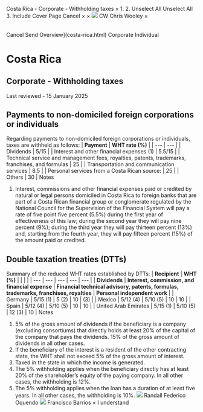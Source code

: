 Costa Rica - Corporate - Withholding taxes
×
1.
2.
Unselect All
Unselect All
3.
Include Cover Page
Cancel
×
×
![](-/media/world-wide-tax-summaries/attachments/global---chris-wooley.ashx%3Frev=ac5e5f3223b34096b1afc2a6009c7320&revision=ac5e5f32-23b3-4096-b1af-c2a6009c7320&hash=859B7ADC84DC2CBEC9760E9E6EE7DE6D0A8BFCDF)
CW
Chris Wooley
×
######
Cancel
Send
Overview](costa-rica.html)
Corporate
Individual
# Costa Rica
## Corporate - Withholding taxes
Last reviewed - 15 January 2025
## Payments to non-domiciled foreign corporations or individuals
Regarding payments to non-domiciled foreign corporations or individuals, taxes are withheld as follows:
| **Payment** | **WHT rate (%)** |
| --- | --- |
| Dividends | 5/15 |
| Interest and other financial expenses (1) | 5.5/15 |
| Technical service and management fees, royalties, patents, trademarks, franchises, and formulas | 25 |
| Transportation and communication services | 8.5 |
| Personal services from a Costa Rican source: | 25 |
| Others | 30 |
Notes
1. Interest, commissions and other financial expenses paid or credited by natural or legal persons domiciled in Costa Rica to foreign banks that are part of a Costa Rican financial group or conglomerate regulated by the National Council for the Supervision of the Financial System will pay a rate of five point five percent (5.5%) during the first year of effectiveness of this law; during the second year they will pay nine percent (9%); during the third year they will pay thirteen percent (13%) and, starting from the fourth year, they will pay fifteen percent (15%) of the amount paid or credited.
## Double taxation treaties (DTTs)
Summary of the reduced WHT rates established by DTTs:
| **Recipient** | **WHT (%)** | | | |
| --- | --- | --- | --- | --- |
| **Dividends** | **Interest, commission, and financial expense** | **Financial technical advisory, patents, formulas, trademarks, franchises, royalties** | **Personal independent work** |
| Germany | 5/15 (1) | 5 (2) | 10 | (3) |
| Mexico | 5/12 (4) | 5/10 (5) | 10 | 10 |
| Spain | 5/12 (4) | 5/10 (5) | 10 | 10 |
| United Arab Emirates | 5/15 (1) | 5/10 (5) | 12 (3) | 10 |
Notes
1. 5% of the gross amount of dividends if the beneficiary is a company (excluding consortiums) that directly holds at least 20% of the capital of the company that pays the dividends. 15% of the gross amount of dividends in all other cases.
2. If the beneficiary of the interest is a resident of the other contracting state, the WHT shall not exceed 5% of the gross amount of interest.
3. Taxed in the state in which the income is generated.
4. The 5% withholding applies when the beneficiary directly has at least 20% of the shareholder’s equity of the paying company. In all other cases, the withholding is 12%.
5. The 5% withholding applies when the loan has a duration of at least five years. In all other cases, the withholding is 10%.
![](-/media/world-wide-tax-summaries/costaricarandall-federico-oquendocosta-rica--randall-oquendojpg20240708095739494.ashx%3Frev=405635e892c846108cdf2cbb750b43c1&revision=405635e8-92c8-4610-8cdf-2cbb750b43c1&hash=AF6ED23D2AF091FFD748F947CAD442E5D2C5319E)
Randall Federico Oquendo
![](-/media/world-wide-tax-summaries/20230809133135116.ashx%3Frev=d60cb4f807bc4836915dfb1be4f2d262&revision=d60cb4f8-07bc-4836-915d-fb1be4f2d262&hash=7C2536AC53B3BB3B9ADA3C84F7DA8DFAD265CCC4)
Francisco Barrios
×
I understand